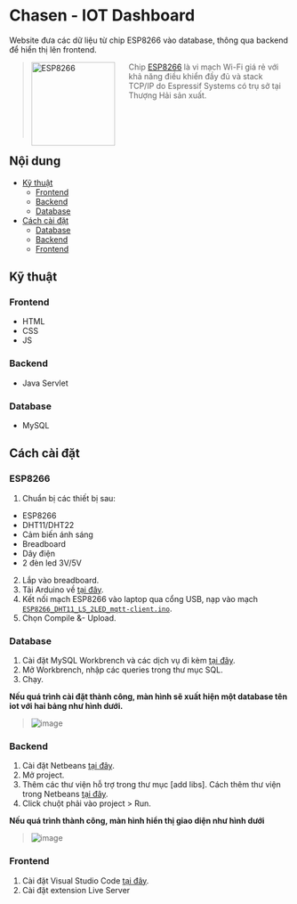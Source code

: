 # Chasen - IOT Dashboard 
Website đưa các dữ liệu từ chip ESP8266 vào database, thông qua backend để hiển thị lên frontend.
> <a href="https://vi.wikipedia.org/wiki/ESP8266"><img src="https://upload.wikimedia.org/wikipedia/commons/thumb/8/84/ESP-01.jpg/220px-ESP-01.jpg" alt="ESP8266" align="left" style="margin-right: 25px" height=150></a>
> Chip [ESP8266](https://vi.wikipedia.org/wiki/ESP8266) là vi mạch Wi-Fi giá rẻ với khả năng điều khiển đầy đủ và stack TCP/IP do Espressif Systems có trụ sở tại Thượng Hải sản xuất.
> <br/><br/><br/><br/><br/>

## Nội dung
- [Kỹ thuật](#kỹ-thuật)
  - [Frontend](#)
  - [Backend](#)
  - [Database](#)
- [Cách cài đặt](#cách-cài-đặt)
  - [Database](#)
  - [Backend](#)
  - [Frontend](#)

## Kỹ thuật 
### Frontend
- HTML
- CSS
- JS
### Backend 
- Java Servlet
### Database
- MySQL


## Cách cài đặt
### ESP8266
1. Chuẩn bị các thiết bị sau:
- ESP8266
- DHT11/DHT22
- Cảm biến ánh sáng
- Breadboard
- Dây điện
- 2 đèn led 3V/5V
2. Lắp vào breadboard.
3. Tải Arduino về [tại đây]().
4. Kết nối mạch ESP8266 vào laptop qua cổng USB, nạp vào mạch  [```ESP8266_DHT11_LS_2LED_mqtt-client.ino```]().
5. Chọn Compile &- Upload.

### Database
1. Cài đặt MySQL Workbrench và các dịch vụ đi kèm [tại đây](https://dev.mysql.com/doc/refman/8.0/en/windows-installation.html).
2. Mở Workbrench, nhập các queries trong thư mục SQL.
3. Chạy.

**Nếu quá trình cài đặt thành công, màn hình sẽ xuất hiện một database tên iot với hai bảng như hình dưới.**
> ![image](https://github.com/thuychang404/Chasen/assets/130899126/415a29a1-484b-4256-8796-8d64cd1944f7)


### Backend
1. Cài đặt Netbeans [tại đây](https://netbeans.apache.org/front/main/download/).
2. Mở project.
3. Thêm các thư viện hỗ trợ trong thư mục [add libs]. Cách thêm thư viện trong Netbeans [tại đây](https://www.digi.com/resources/documentation/Digidocs/90001456-13/tasks/t_wk_link_libraries.htm).
4. Click chuột phải vào project > Run.

**Nếu quá trình thành công, màn hình hiển thị giao diện như hình dưới**
> ![image](https://github.com/thuychang404/Chasen/assets/130899126/b733fec1-0d0a-434f-ae1a-ece22b517dc8)

### Frontend
1. Cài đặt Visual Studio Code [tại đây]().
2. Cài đặt extension Live Server
